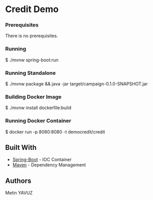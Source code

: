 # Credit Demo


### Prerequisites
There is no prerequisites. 

### Running
$ ./mvnw spring-boot:run

### Running Standalone
$ ./mvnw package && java -jar target/campaign-0.1.0-SNAPSHOT.jar

### Building Docker Image
$ ./mvnw install dockerfile:build

### Running Docker Container
$ docker run -p 8080:8080 -t democredit/credit

## Built With
* [Spring-Boot](https://projects.spring.io/spring-boot) - IOC Container
* [Maven](https://maven.apache.org/) - Dependency Management

## Authors
Metin YAVUZ
